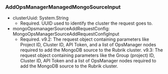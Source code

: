 ### AddOpsManagerManagedMongoSourceInput


- clusterUuid: System.String
  - Required. UUID used to identify the cluster the request goes to.
- mongoOpsmanagerSourceAddRequestConfig: MongoOpsManagerSourceAddRequestConfigInput
  - Required. v9.2: The request object containing parameters like Project ID, Cluster ID, API Token, and a list of OpsManager nodes required to add the MongoDB source to the Rubrik cluster. v9.3: The request object containing parameters like the Group (project) ID, Cluster ID, API Token and a list of OpsManager nodes required to add the MongoDB source to the Rubrik cluster.
